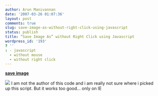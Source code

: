 ```yaml
---
author: Arun Manivannan
date: '2007-03-26 01:07:36'
layout: post
comments: true
slug: save-image-as-without-right-click-using-javascript
status: publish
title: “Save Image As” without Right Click using Javascript
wordpress_id: '193'
? ''
: - javascript
  - without mouse
  - without right click
---
```


**<script> function saveImageAs (imgOrURL) { if (typeof imgOrURL == 'object')
imgOrURL = imgOrURL.src; window.win = open (imgOrURL);
setTimeout('win.document.execCommand("SaveAs")', 500); } </script>**

**<A href="#" ONCLICK="saveImageAs(document.getElementById('embedImage'));
return false" >save image</A>**

**<img id="embedImage" src="impossible.jpg" >** I am not the author of this
code and i am really not sure where i picked up this script. But it works too
good... only on IE

